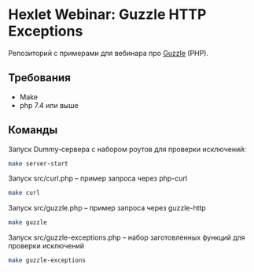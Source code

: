 # Hexlet Webinar: Guzzle HTTP Exceptions

Репозиторий с примерами для вебинара про [Guzzle](https://docs.guzzlephp.org/en/stable/index.html) (PHP).

## Требования 
* Make
* php 7.4 или выше

## Команды

Запуск Dummy-сервера с набором роутов для проверки исключений:
```sh
make server-start
```

Запуск src/curl.php – пример запроса через php-curl
```sh
make curl
```

Запуск src/guzzle.php – пример запроса через guzzle-http
```sh
make guzzle
```

Запуск src/guzzle-exceptions.php – набор заготовленных функций для проверки исключений
```sh
make guzzle-exceptions
```
